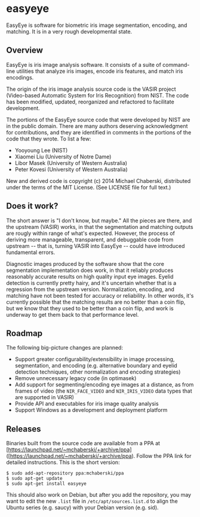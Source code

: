# easyeye

EasyEye is software for biometric iris image segmentation, encoding, 
and matching. It is in a very rough developmental state.

## Overview

EasyEye is iris image analysis software. It consists of a suite of 
command-line utilities that analyze iris images, encode iris features, 
and match iris encodings. 

The origin of the iris image analysis source code is the VASIR project
(Video-based Automatic System for Iris Recognition) from NIST. The code
has been modified, updated, reorganized and refactored to facilitate 
development.

The portions of the EasyEye source code that were developed by NIST are
in the public domain. There are many authors deserving acknowledgment 
for contributions, and they are identified in comments in the portions 
of the code that they wrote. To list a few:
- Yooyoung Lee (NIST)
- Xiaomei Liu (University of Notre Dame)
- Libor Masek (University of Western Australia)
- Peter Kovesi (University of Western Australia)

New and derived code is copyright (c) 2014 Michael Chaberski, 
distributed under the terms of the MIT License. (See LICENSE file for 
full text.)

## Does it work?
The short answer is  "I don't know, but maybe." All the pieces are there, and 
the upstream (VASIR) works, in that the segmentation and matching outputs are
rougly within range of what's expected. However, the process of deriving more 
manageable, transparent, and debuggable code from upstream -- that is, turning
VASIR into EasyEye -- could have introduced fundamental errors.

Diagnostic images produced by the software show that the core segmentation
implementation does work, in that it reliably produces reasonably accurate
results on high quality input eye images. Eyelid detection is currently 
pretty hairy, and it's uncertain whether that is a regression from the 
upstream version. Normalization, encoding, and matching have not been tested
for accuracy or reliability. In other words, it's currently possible that 
the matching results are no better than a coin flip, but we know that they
used to be better than a coin flip, and work is underway to get them back
to that performance level.

## Roadmap

The following big-picture changes are planned:

 - Support greater configurability/extensibility in image processing, 
   segmentation, and encoding (e.g. alternative boundary and eyelid 
   detection techniques, other normalization and encoding strategies)
 - Remove unnecessary legacy code (in optimasek) 
 - Add support for segmenting/encoding eye images at a distance, as 
   from frames of video (the `NIR_FACE_VIDEO` and `NIR_IRIS_VIDEO`
   data types that are supported in VASIR)
 - Provide API and executables for iris image quality analysis
 - Support Windows as a development and deployment platform

## Releases

Binaries built from the source code are available from a PPA at 
[https://launchpad.net/~mchaberski/+archive/ppa]
([https://launchpad.net/~mchaberski/+archive/ppa). Follow the PPA link for 
detailed instructions. This is the short version:

    $ sudo add-apt-repository ppa:mchaberski/ppa
    $ sudo apt-get update
    $ sudo apt-get install easyeye

This should also work on Debian, but after you add the repository, you may
want to edit the new `.list` file in `/etc/apt/sources.list.d` to align the 
Ubuntu series (e.g. saucy) with your Debian version (e.g. sid).

